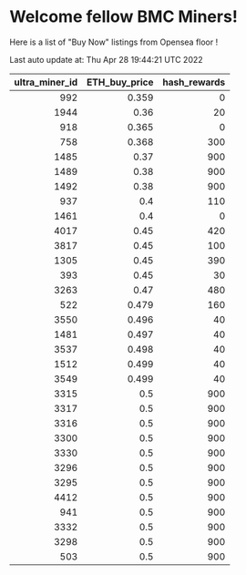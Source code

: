 # Welcome fellow BMC Miners!
Here is a list of "Buy Now" listings from Opensea floor !


Last auto update at: Thu Apr 28 19:44:21 UTC 2022


|   ultra_miner_id |   ETH_buy_price |   hash_rewards |
|-----------------:|----------------:|---------------:|
|              992 |           0.359 |              0 |
|             1944 |           0.36  |             20 |
|              918 |           0.365 |              0 |
|              758 |           0.368 |            300 |
|             1485 |           0.37  |            900 |
|             1489 |           0.38  |            900 |
|             1492 |           0.38  |            900 |
|              937 |           0.4   |            110 |
|             1461 |           0.4   |              0 |
|             4017 |           0.45  |            420 |
|             3817 |           0.45  |            100 |
|             1305 |           0.45  |            390 |
|              393 |           0.45  |             30 |
|             3263 |           0.47  |            480 |
|              522 |           0.479 |            160 |
|             3550 |           0.496 |             40 |
|             1481 |           0.497 |             40 |
|             3537 |           0.498 |             40 |
|             1512 |           0.499 |             40 |
|             3549 |           0.499 |             40 |
|             3315 |           0.5   |            900 |
|             3317 |           0.5   |            900 |
|             3316 |           0.5   |            900 |
|             3300 |           0.5   |            900 |
|             3330 |           0.5   |            900 |
|             3296 |           0.5   |            900 |
|             3295 |           0.5   |            900 |
|             4412 |           0.5   |            900 |
|              941 |           0.5   |            900 |
|             3332 |           0.5   |            900 |
|             3298 |           0.5   |            900 |
|              503 |           0.5   |            900 |